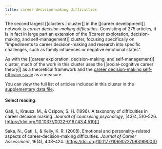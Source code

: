 ```yaml
---
title: career decision-making difficulties
---
```


The second largest [[clusters | cluster]] in the [[career development]] network is *career decision-making difficulties*. Consisting of 275 articles, it is in fact in large part an extension of the [[career exploration, decision-making, and self-management]] cluster, focusing specifically on "impediments to career decision-making and research into specific challenges, such as family influences or negative emotional states". 

As with the [[career exploration, decision-making, and self-management]] cluster, much of the work in this cluster uses the [[social-cognitive career theory]] as a theoretical framework and the [career decision-making self-efficacy scale](https://doi.org/10.1177%2F106907279600400405) as a measure. 

You can view the full list of articles included in this cluster in the [supplementary data file](https://srhe.tandfonline.com/doi/suppl/10.1080/03075079.2020.1804851/suppl_file/cshe_a_1804851_sm1489.xlsx). 

#### Select reading: 
Gati, I., Krausz, M., & Osipow, S. H. (1996). A taxonomy of difficulties in career decision making. *Journal of counseling psychology*, (43)4, 510–526. [https://doi.org/10.1037//0022-0167.43.4.510]()

Saka, N., Gati, I., & Kelly, K. R. (2008). Emotional and personality-related aspects of career-decision-making difficulties. *Journal of Career Assessment*, 16(4), 403–424. [https://doi.org/10.1177/1069072708318900]()

